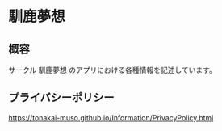 # 馴鹿夢想
## 概容
サークル 馴鹿夢想 のアプリにおける各種情報を記述しています。

## プライバシーポリシー
https://tonakai-muso.github.io/Information/PrivacyPolicy.html